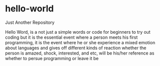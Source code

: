# hello-world
Just Another Repository

Hello Word, is a not just a simple words or code for beginners to try out coding but it is the essential event where a person meets his first programming, it is the event where he or she experience a mixed emotion about languages and gives off different kinds of reaction whether the person is amazed, shock, interested, and etc, will be his/her reference as whether to persue programming or leave it be
